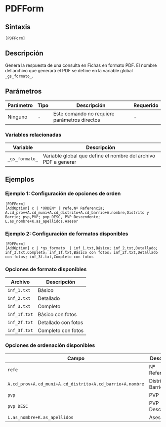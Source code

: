 # PDFForm

## Sintaxis

```
[PDFForm]
```

## Descripción

Genera la respuesta de una consulta en Fichas en formato PDF. El nombre del archivo que generará el PDF se define en la variable global `_gs_formato_`.

## Parámetros

| Parámetro | Tipo | Descripción | Requerido |
|-----------|------|-------------|-----------|
| Ninguno | - | Este comando no requiere parámetros directos | - |

### Variables relacionadas

| Variable | Descripción |
|----------|-------------|
| `_gs_formato_` | Variable global que define el nombre del archivo PDF a generar |

## Ejemplos

### Ejemplo 1: Configuración de opciones de orden
```
[PDFForm]
[AddOption] c | *ORDEN* | refe,Nº Referencia; A.cd_prov+A.cd_muni+A.cd_distrito+A.cd_barrio+A.nombre,Distrito y Barrio; pvp,PVP; pvp DESC, PVP Descendente; L.as_nombre+K.as_apellidos,Asesor
```

### Ejemplo 2: Configuración de formatos disponibles
```
[PDFForm]
[AddOption] c | *gs_formato_ | inf_1.txt,Básico; inf_2.txt,Detallado; inf_3.txt,Completo; inf_1f.txt,Básico con fotos; inf_2f.txt,Detallado con fotos; inf_3f.txt,Completo con fotos
```

### Opciones de formato disponibles

| Archivo | Descripción |
|---------|-------------|
| `inf_1.txt` | Básico |
| `inf_2.txt` | Detallado |
| `inf_3.txt` | Completo |
| `inf_1f.txt` | Básico con fotos |
| `inf_2f.txt` | Detallado con fotos |
| `inf_3f.txt` | Completo con fotos |

### Opciones de ordenación disponibles

| Campo | Descripción |
|-------|-------------|
| `refe` | Nº Referencia |
| `A.cd_prov+A.cd_muni+A.cd_distrito+A.cd_barrio+A.nombre` | Distrito y Barrio |
| `pvp` | PVP |
| `pvp DESC` | PVP Descendente |
| `L.as_nombre+K.as_apellidos` | Asesor |